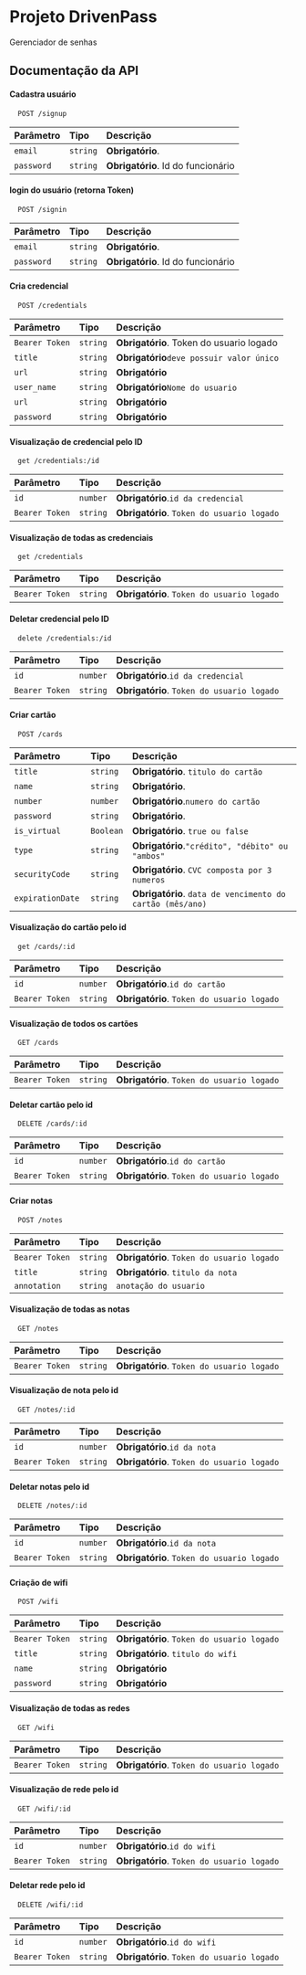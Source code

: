 
# Projeto DrivenPass 

Gerenciador de senhas


## Documentação da API

#### Cadastra usuário

```http
  POST /signup
```

| Parâmetro   | Tipo       | Descrição                           |
| :---------- | :--------- | :---------------------------------- |
| `email` | `string` | **Obrigatório**.|
| `password`       | `string`|  **Obrigatório**. Id do funcionário|


#### login do usuário (retorna Token)

```http
  POST /signin
```

| Parâmetro   | Tipo       | Descrição                           |
| :---------- | :--------- | :---------------------------------- |
| `email` | `string` | **Obrigatório**.|
| `password`       | `string`|  **Obrigatório**. Id do funcionário|



#### Cria credencial

```http
  POST /credentials
```

| Parâmetro   | Tipo       | Descrição                                   |
| :---------- | :--------- | :------------------------------------------ |
| `Bearer Token`      | `string` | **Obrigatório**. Token do usuario logado |
|`title `     |`string`| **Obrigatório**`deve possuir valor único`|
|`url`|`string`|**Obrigatório**|
|`user_name`|`string`|**Obrigatório**`Nome do usuario`|
|`url`|`string`|**Obrigatório**|
|`password`|`string`|**Obrigatório**|

#### Visualização de credencial pelo ID

```http
  get /credentials:/id
```

| Parâmetro   | Tipo       | Descrição                           |
| :---------- | :--------- | :---------------------------------- |
| `id` | `number` | **Obrigatório**.`id da credencial`|
| `Bearer Token`      | `string` | **Obrigatório**. `Token do usuario logado` |


#### Visualização de todas as credenciais

```http
  get /credentials
```

| Parâmetro   | Tipo       | Descrição                                   |
| :---------- | :--------- | :------------------------------------------ |
| `Bearer Token`      | `string` | **Obrigatório**. `Token do usuario logado` |

#### Deletar credencial pelo ID

```http
  delete /credentials:/id
```

| Parâmetro   | Tipo       | Descrição                           |
| :---------- | :--------- | :---------------------------------- |
| `id` | `number` | **Obrigatório**.`id da credencial`|
| `Bearer Token`      | `string` | **Obrigatório**. `Token do usuario logado` |


#### Criar cartão

```http
  POST /cards
```
| Parâmetro   | Tipo       | Descrição                                   |
| :---------- | :--------- | :------------------------------------------ |
| `title`      | `string` | **Obrigatório**. `titulo do cartão`|
|`name `     |`string`|**Obrigatório**. |
|`number `     |`number`|**Obrigatório**.`numero do cartão` |
|`password `     |`string`|**Obrigatório**. |
|`is_virtual `     |`Boolean`|**Obrigatório**. `true ou false`|
|`type `     |`string`|**Obrigatório**.`"crédito", "débito" ou "ambos"` |
|`securityCode `     |`string`|**Obrigatório**. `CVC composta por 3 numeros`|
|`expirationDate `     |`string`|**Obrigatório**. `data de vencimento do cartão (mês/ano)`|


#### Visualização do cartão pelo id

```http
  get /cards/:id
```
| Parâmetro   | Tipo       | Descrição                                   |
| :---------- | :--------- | :------------------------------------------ |
| `id` | `number` | **Obrigatório**.`id do cartão`|
| `Bearer Token`      | `string` | **Obrigatório**. `Token do usuario logado` |

#### Visualização de todos os cartões

```http
  GET /cards
```

| Parâmetro   | Tipo       | Descrição                                   |
| :---------- | :--------- | :------------------------------------------ |
| `Bearer Token`      | `string` | **Obrigatório**. `Token do usuario logado` |

#### Deletar cartão pelo id

```http
  DELETE /cards/:id
```
| Parâmetro   | Tipo       | Descrição                           |
| :---------- | :--------- | :---------------------------------- |
| `id` | `number` | **Obrigatório**.`id do cartão`|
| `Bearer Token`      | `string` | **Obrigatório**. `Token do usuario logado` |



#### Criar notas

```http
  POST /notes
```
| Parâmetro   | Tipo       | Descrição                                   |
| :---------- | :--------- | :------------------------------------------ |
| `Bearer Token`      | `string` | **Obrigatório**. `Token do usuario logado` |
| `title`      | `string` | **Obrigatório**. `titulo da nota` |
|`annotation `     |`string`| `anotação do usuario`|

#### Visualização de todas as notas

```http
  GET /notes
```
| Parâmetro   | Tipo       | Descrição                                   |
| :---------- | :--------- | :------------------------------------------ |
| `Bearer Token`      | `string` | **Obrigatório**. `Token do usuario logado` |

#### Visualização de nota pelo id

```http
  GET /notes/:id
```

| Parâmetro   | Tipo       | Descrição                           |
| :---------- | :--------- | :---------------------------------- |
| `id` | `number` | **Obrigatório**.`id da nota`|
| `Bearer Token`      | `string` | **Obrigatório**. `Token do usuario logado` |

#### Deletar notas pelo id

```http
  DELETE /notes/:id
```
| Parâmetro   | Tipo       | Descrição                           |
| :---------- | :--------- | :---------------------------------- |
| `id` | `number` | **Obrigatório**.`id da nota`|
| `Bearer Token`      | `string` | **Obrigatório**. `Token do usuario logado` |

#### Criação de wifi
```http
  POST /wifi
```

| Parâmetro   | Tipo       | Descrição                           |
| :---------- | :--------- | :---------------------------------- |
| `Bearer Token`      | `string` | **Obrigatório**. `Token do usuario logado` |
| `title`      | `string` | **Obrigatório**. `titulo do wifi` |
|`name `     |`string`| **Obrigatório**|
|`password `     |`string`| **Obrigatório**|


#### Visualização de todas as redes

```http
  GET /wifi
```
| Parâmetro   | Tipo       | Descrição                                   |
| :---------- | :--------- | :------------------------------------------ |
| `Bearer Token`      | `string` | **Obrigatório**. `Token do usuario logado` |

#### Visualização de rede pelo id

```http
  GET /wifi/:id
```

| Parâmetro   | Tipo       | Descrição                           |
| :---------- | :--------- | :---------------------------------- |
| `id` | `number` | **Obrigatório**.`id do wifi`|
| `Bearer Token`      | `string` | **Obrigatório**. `Token do usuario logado` |


#### Deletar rede pelo id

```http
  DELETE /wifi/:id
```
| Parâmetro   | Tipo       | Descrição                           |
| :---------- | :--------- | :---------------------------------- |
| `id` | `number` | **Obrigatório**.`id do wifi`|
| `Bearer Token`      | `string` | **Obrigatório**. `Token do usuario logado` |
